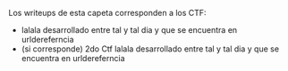 

Los writeups de esta capeta corresponden a los CTF:


* lalala desarrollado entre tal y tal dia y que se encuentra en urldereferncia
* (si corresponde) 2do Ctf lalala desarrollado entre tal y tal dia y que se encuentra en urldereferncia
 
